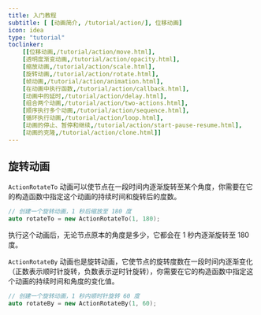 ```yaml
---
title: 入门教程
subtitle: [ [动画简介, /tutorial/action/], 位移动画]
icon: idea
type: "tutorial"
toclinker: 
    [[位移动画,/tutorial/action/move.html],
    [透明度渐变动画,/tutorial/action/opacity.html],
    [缩放动画,/tutorial/action/scale.html],
    [旋转动画,/tutorial/action/rotate.html],
    [帧动画,/tutorial/action/animation.html],
    [在动画中执行函数,/tutorial/action/callback.html],
    [动画中的延时,/tutorial/action/delay.html],
    [组合两个动画,/tutorial/action/two-actions.html],
    [顺序执行多个动画,/tutorial/action/sequence.html],
    [循环执行动画,/tutorial/action/loop.html],
    [动画的停止、暂停和继续,/tutorial/action/start-pause-resume.html],
    [动画的克隆,/tutorial/action/clone.html]]
---
```

## 旋转动画

`ActionRotateTo` 动画可以使节点在一段时间内逐渐旋转至某个角度，你需要在它的构造函数中指定这个动画的持续时间和旋转后的度数。

```cpp
// 创建一个旋转动画，1 秒后缩放至 180 度
auto rotateTo = new ActionRotateTo(1, 180);
```

执行这个动画后，无论节点原本的角度是多少，它都会在 1 秒内逐渐旋转至 180 度。

`ActionRotateBy` 动画也是旋转动画，它使节点的旋转度数在一段时间内逐渐变化（正数表示顺时针旋转，负数表示逆时针旋转），你需要在它的构造函数中指定这个动画的持续时间和角度的变化值。

```cpp
// 创建一个旋转动画，1 秒内顺时针旋转 60 度
auto rotateBy = new ActionRotateBy(1, 60);
```
